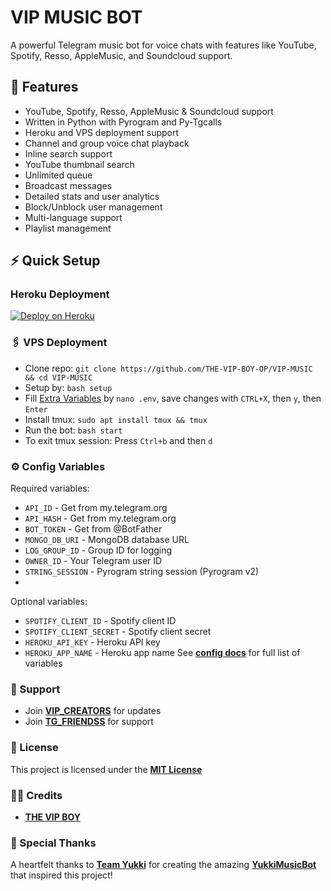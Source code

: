 # VIP MUSIC BOT

A powerful Telegram music bot for voice chats with features like YouTube, Spotify, Resso, AppleMusic, and Soundcloud support.

## 🎯 Features

- YouTube, Spotify, Resso, AppleMusic & Soundcloud support 
- Written in Python with Pyrogram and Py-Tgcalls
- Heroku and VPS deployment support
- Channel and group voice chat playback
- Inline search support
- YouTube thumbnail search
- Unlimited queue
- Broadcast messages
- Detailed stats and user analytics
- Block/Unblock user management
- Multi-language support
- Playlist management

## ⚡️ Quick Setup

### Heroku Deployment 
[![Deploy on Heroku](https://img.shields.io/badge/Deploy%20On%20Heroku-purple?style=for-the-badge&logo=heroku)](https://dashboard.heroku.com/new?template=https://github.com/HYPER7147/HYER_VIP_MUSIC-)

### 🖇 VPS Deployment
- Clone repo: `git clone https://github.com/THE-VIP-BOY-OP/VIP-MUSIC && cd VIP-MUSIC`
- Setup by: `bash setup`
- Fill [Extra Variables](https://github.com/THE-VIP-BOY-OP/VIP-MUSIC/blob/master/sample.env) by `nano .env`, save changes with `CTRL+X`, then `y`, then `Enter`
- Install tmux: `sudo apt install tmux && tmux`
- Run the bot: `bash start`
- To exit tmux session: Press `Ctrl+b` and then `d`

### ⚙️ Config Variables
Required variables:
- `API_ID` - Get from my.telegram.org
- `API_HASH` - Get from my.telegram.org
- `BOT_TOKEN` - Get from @BotFather
- `MONGO_DB_URI` - MongoDB database URL
- `LOG_GROUP_ID` - Group ID for logging
- `OWNER_ID` - Your Telegram user ID
- `STRING_SESSION` - Pyrogram string session (Pyrogram v2)
- 
Optional variables:
- `SPOTIFY_CLIENT_ID` - Spotify client ID
- `SPOTIFY_CLIENT_SECRET` - Spotify client secret
- `HEROKU_API_KEY` - Heroku API key
- `HEROKU_APP_NAME` - Heroku app name
See [**config docs**](https://github.com/THE-VIP-BOY-OP/VIP-MUSIC/blob/master/config%2FREADME.md) for full list of variables

### 🤝 Support
- Join [**VIP_CREATORS**](https://t.me/VIP_CREATORS) for updates
- Join [**TG_FRIENDSS**](https://t.me/TG_FRIENDSS) for support

### 📃 License
This project is licensed under the [**MIT License**](https://github.com/THE-VIP-BOY-OP/VIP-MUSIC/blob/master/LICENSE)

### 🙋‍♂️ Credits
- [**THE VIP BOY**]()

### 🙏 Special Thanks

A heartfelt thanks to [**Team Yukki**](https://github.com/TeamYukki) for creating the amazing  [**YukkiMusicBot**](https://github.com/TeamYukki/YukkiMusicBot) that inspired this project!
